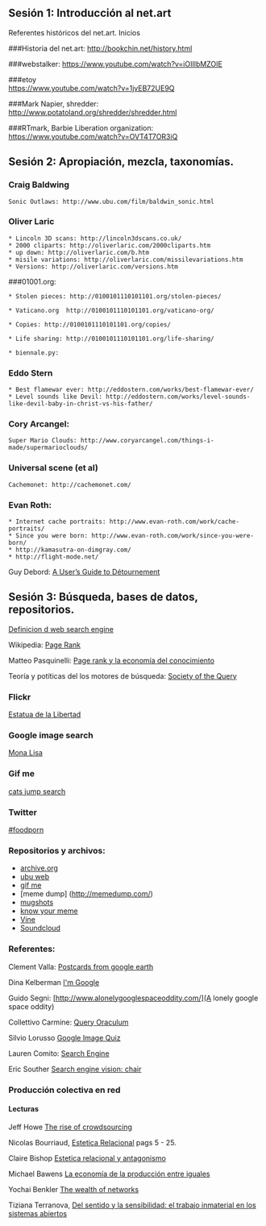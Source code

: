 ## Sesión 1: Introducción al net.art

Referentes históricos del net.art.  Inicios

###Historia del net.art: 
    http://bookchin.net/history.html

###webstalker: 
    https://www.youtube.com/watch?v=iOIIlbMZOIE

###etoy  
    https://www.youtube.com/watch?v=1jvEB72UE9Q

###Mark Napier, shredder: 
    http://www.potatoland.org/shredder/shredder.html

###RTmark, Barbie Liberation organization: 
    https://www.youtube.com/watch?v=OVT4T7OR3iQ




## Sesión 2: Apropiación, mezcla, taxonomías.


### Craig Baldwing
    Sonic Outlaws: http://www.ubu.com/film/baldwin_sonic.html

### Oliver Laric
    
    * Lincoln 3D scans: http://lincoln3dscans.co.uk/
    * 2000 cliparts: http://oliverlaric.com/2000cliparts.htm
    * up down: http://oliverlaric.com/b.htm
    * misile variations: http://oliverlaric.com/missilevariations.htm
    * Versions: http://oliverlaric.com/versions.htm

###01001.org: 

    * Stolen pieces: http://0100101110101101.org/stolen-pieces/

    * Vaticano.org  http://0100101110101101.org/vaticano-org/

    * Copies: http://0100101110101101.org/copies/

    * Life sharing: http://0100101110101101.org/life-sharing/

    * biennale.py: 


### Eddo Stern
    * Best flamewar ever: http://eddostern.com/works/best-flamewar-ever/
    * Level sounds like Devil: http://eddostern.com/works/level-sounds-like-devil-baby-in-christ-vs-his-father/

### Cory Arcangel:
    Super Mario Clouds: http://www.coryarcangel.com/things-i-made/supermarioclouds/

### Universal scene (et al)
    Cachemonet: http://cachemonet.com/


### Evan Roth:

    * Internet cache portraits: http://www.evan-roth.com/work/cache-portraits/
    * Since you were born: http://www.evan-roth.com/work/since-you-were-born/
    * http://kamasutra-on-dimgray.com/
    * http://flight-mode.net/


Guy Debord: [A User’s Guide to Détournement](http://www.bopsecrets.org/SI/detourn.htm)

## Sesión 3: Búsqueda, bases de datos, repositorios.


[Definicion d web search engine](https://en.wikipedia.org/wiki/Web_search_engine)

Wikipedia: [Page Rank](https://en.wikipedia.org/wiki/PageRank)

Matteo Pasquinelli: [Page rank y la economía del conocimiento](https://www.academia.edu/1992027/Googles_PageRank_algorithm_a_diagram_of_cognitive_capitalism_and_the_rentier_of_the_common_intellect)

Teoría y potíticas del los motores de búsqueda: [Society of the Query](http://networkcultures.org/blog/publication/society-of-the-query-reader-reflections-on-web-search/)

### Flickr

[Estatua de la Libertad](https://www.flickr.com/search/?sort=relevance&license=1%2C2%2C3%2C4%2C5%2C6&text=statue%20of%20liberty)

### Google image search

[Mona Lisa](https://www.google.com/search?num=20&safe=off&sa=G&tbs=simg:CAESjQIaigILEKjU2AQaCAgACAIIPQhDDAsQsIynCBqcAQo6CAISFMkPpxL0EbsPpRGaEoIP-RH8EZwSGiCssp5UrnaN4cjbzrjhmHow0eXGliXbIWdnw60t3XYZUApeCAMSKLIOkg7qD8QPoBmXGfYY9hncGfQYvTq8Ors6_1S3ZLP8t_1C2_1Oo8uuToaMIJGR2hyq3afUZA_15oTY7aALtDW0eS_1a10kBG2KxXV-v2oZS9TiDpyzrxvNhrnRW2QwLEI6u_1ggaCgoICAESBML2J0YMCxCd7cEJGjcKCgoIcGFpbnRpbmcKCAoGcGVyc29uCgwKCnBob3RvZ3JhcGgKCgoIcG9ydHJhaXQKBQoDYXJ0DA&q=mona+lisa+de+leonardo+da+vinci+hd&tbm=isch&ei=zBTjVN3aFYHQgwSnhoKYDw&ved=0CC8Qsw4&biw=1225&bih=657)


### Gif me
    
[cats jump search](https://gifme.io/search/q?query=cats+jump)

### Twitter

[#foodporn](https://twitter.com/search?q=%23Foodporrn&src=tyah&mode=photos)


### Repositorios y archivos:

* [archive.org](https://archive.org/)
* [ubu web](http://www.ubuweb.com/)
* [gif me](https://gifme.io)
* [meme dump] (http://memedump.com/)
* [mugshots](http://mugshots.com/)
* [know your meme](http://knowyourmeme.com/)
* [Vine](https://vine.co/)
* [Soundcloud](https://soundcloud.com/)


### Referentes:

Clement Valla: [Postcards from google earth](http://clementvalla.com/work/postcards-from-google-earth/)

Dina Kelberman [I'm Google](http://dinakelberman.tumblr.com/)

Guido Segni: [http://www.alonelygooglespaceoddity.com/](A lonely google space oddity)

Collettivo Carmine: [Query Oraculum](http://www.copons.it/carmine/project/oraculum/)

Silvio Lorusso [Google Image Quiz](http://google-image-quiz.net/)

Lauren Comito: [Search Engine](http://www.laurencomito.com/category/projects/search-engine/)

Eric Souther [Search engine vision: chair](http://unseensignals.com/search-engine-vision-chair.html)


### Producción colectiva en red

#### Lecturas

Jeff Howe [The rise of crowdsourcing](http://archive.wired.com/wired/archive/14.06/crowds.html)

Nicolas Bourriaud, [Estetica Relacional](http://es.scribd.com/doc/20953306/Estetica-relacional-Nicolas-Bourriaud) pags 5 - 25.

Claire Bishop [Estetica relacional y antagonismo](http://salonkritik.net/10-11/2010/08/antagonismo_y_estetica_relacio.php)

Michael Bawens [La economía de la producción entre iguales](http://p2pfoundation.net/La_econom%C3%ADa_pol%C3%ADtica_de_la_Producci%C3%B3n_entre_iguales)

Yochai Benkler [The wealth of networks](http://www.benkler.org/Benkler_Wealth_Of_Networks.pdf)

Tiziana Terranova,  [Del sentido y la sensibilidad: el trabajo inmaterial en los sistemas abiertos](https://privadotextos.wordpress.com/2012/12/03/del-sentido-y-la-sensibilidad-el-trabajo-inmaterial-en-los-sistemas-abiertos/)